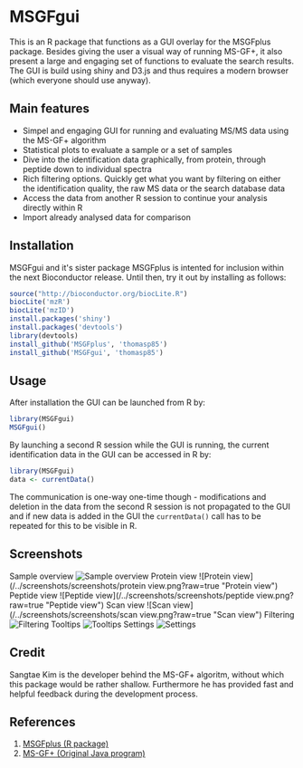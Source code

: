 MSGFgui
=======

This is an R package that functions as a GUI overlay for the MSGFplus package. Besides giving the user a visual way of running MS-GF+, it also present a large and engaging set of functions to evaluate the search results. The GUI is build using shiny and D3.js and thus requires a modern browser (which everyone should use anyway).

Main features
------
- Simpel and engaging GUI for running and evaluating MS/MS data using the MS-GF+ algorithm
- Statistical plots to evaluate a sample or a set of samples
- Dive into the identification data graphically, from protein, through peptide down to individual spectra
- Rich filtering options. Quickly get what you want by filtering on either the identification quality, the raw MS data or the search database data
- Access the data from another R session to continue your analysis directly within R
- Import already analysed data for comparison

Installation
------
MSGFgui and it's sister package MSGFplus is intented for inclusion within the next Bioconductor release. Until then, try it out by installing as follows:

```R
source("http://bioconductor.org/biocLite.R")
biocLite('mzR')
biocLite('mzID')
install.packages('shiny')
install.packages('devtools')
library(devtools)
install_github('MSGFplus', 'thomasp85')
install_github('MSGFgui', 'thomasp85')
```

Usage
------
After installation the GUI can be launched from R by:

```R
library(MSGFgui)
MSGFgui()
```

By launching a second R session while the GUI is running, the current identification data in the GUI can be accessed in R by:

```R
library(MSGFgui)
data <- currentData()
```

The communication is one-way one-time though - modifications and deletion in the data from the second R session is not propagated to the GUI and if new data is added in the GUI the `currentData()` call has to be repeated for this to be visible in R.

Screenshots
------
Sample overview
![Sample overview](/../screenshots/screenshots/samplestat.png?raw=true "Sample overview")
Protein view
![Protein view](/../screenshots/screenshots/protein view.png?raw=true "Protein view")
Peptide view
![Peptide view](/../screenshots/screenshots/peptide view.png?raw=true "Peptide view")
Scan view
![Scan view](/../screenshots/screenshots/scan view.png?raw=true "Scan view")
Filtering
![Filtering](/../screenshots/screenshots/filter.png?raw=true "Filtering")
Tooltips
![Tooltips](/../screenshots/screenshots/tooltip.png?raw=true "Tooltips")
Settings
![Settings](/../screenshots/screenshots/settings.png?raw=true "Settings")

Credit
------
Sangtae Kim is the developer behind the MS-GF+ algoritm, without which this package would be rather shallow. Furthermore he has provided fast and helpful feedback during the development process.

References
------
1. [MSGFplus (R package)](https://github.com/thomasp85/MSGFplus "MSGFplus R wrapper")
2. [MS-GF+ (Original Java program)](http://proteomics.ucsd.edu/Software/MSGFPlus/ "MS-GF+ java program")
